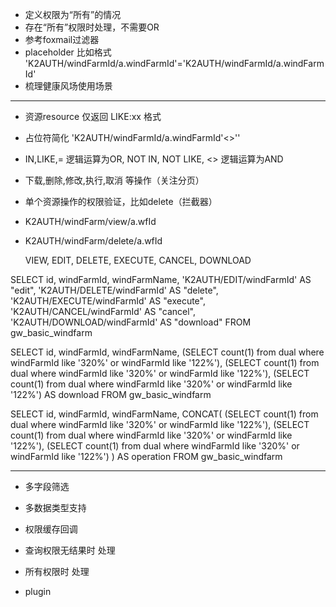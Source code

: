 
- 定义权限为“所有”的情况
- 存在“所有”权限时处理，不需要OR
- 参考foxmail过滤器
- placeholder 比如格式 'K2AUTH/windFarmId/a.windFarmId'='K2AUTH/windFarmId/a.windFarmId'
- 梳理健康风场使用场景

------
- 资源resource 仅返回 LIKE:xx 格式
- 占位符简化 'K2AUTH/windFarmId/a.windFarmId'<>''
- IN,LIKE,=  逻辑运算为OR, NOT IN, NOT LIKE, <> 逻辑运算为AND
- 下载,删除,修改,执行,取消  等操作（关注分页）
- 单个资源操作的权限验证，比如delete（拦截器）
- K2AUTH/windFarm/view/a.wfId
- K2AUTH/windFarm/delete/a.wfId


    VIEW, EDIT, DELETE, EXECUTE, CANCEL, DOWNLOAD


SELECT
    id,
    windFarmId,
    windFarmName,
    'K2AUTH/EDIT/windFarmId' AS "edit",
    'K2AUTH/DELETE/windFarmId' AS "delete",
    'K2AUTH/EXECUTE/windFarmId' AS "execute",
    'K2AUTH/CANCEL/windFarmId' AS "cancel",
    'K2AUTH/DOWNLOAD/windFarmId' AS "download"
FROM
    gw_basic_windfarm

SELECT
    id,
    windFarmId,
    windFarmName,
    (SELECT count(1) from dual where windFarmId like '320%' or windFarmId like '122%'),
    (SELECT count(1) from dual where windFarmId like '320%' or windFarmId like '122%'),
    (SELECT count(1) from dual where windFarmId like '320%' or windFarmId like '122%') AS download
FROM
    gw_basic_windfarm


SELECT
    id,
    windFarmId,
    windFarmName,
    CONCAT(
        (SELECT count(1) from dual where windFarmId like '320%' or windFarmId like '122%'),
        (SELECT count(1) from dual where windFarmId like '320%' or windFarmId like '122%'),
        (SELECT count(1) from dual where windFarmId like '320%' or windFarmId like '122%')
    ) AS operation
FROM
    gw_basic_windfarm
    
-----

- 多字段筛选
- 多数据类型支持
- 权限缓存回调

- 查询权限无结果时 处理
- 所有权限时 处理

- plugin 